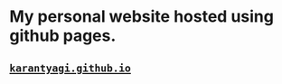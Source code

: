 # My personal website hosted using github pages.

## [`karantyagi.github.io`](https://karantyagi.github.io)
